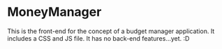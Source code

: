 # MoneyManager

This is the front-end for the concept of a budget manager application. 
It includes a CSS and JS file. 
It has no back-end features...yet. :D
 
